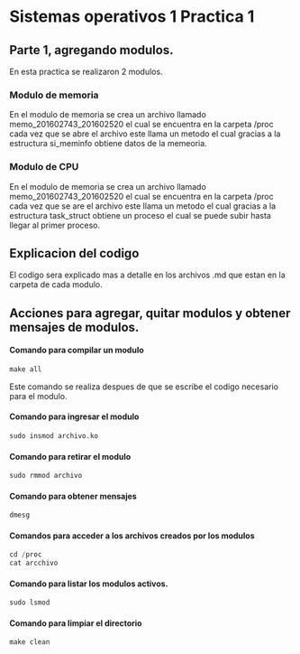 # Sistemas operativos 1 Practica 1
## Parte 1, agregando modulos.

En esta practica se realizaron 2 modulos. 

### Modulo de memoria

En el modulo de memoria se crea un archivo llamado memo_201602743_201602520 el cual se encuentra en la carpeta /proc
cada vez que se abre el archivo este llama un metodo el cual gracias a la estructura si_meminfo obtiene datos de la memeoria. 

### Modulo de CPU 

En el modulo de memoria se crea un archivo llamado memo_201602743_201602520 el cual se encuentra en la carpeta /proc
cada vez que se are el archivo este llama un metodo el cual gracias a la estructura task_struct obtiene un proceso el cual se puede subir hasta llegar al primer proceso. 


## Explicacion del codigo
El codigo sera explicado mas a detalle en los archivos .md que estan en la carpeta de cada modulo. 

## Acciones para agregar, quitar modulos y obtener mensajes de modulos. 

#### Comando para compilar un modulo 
```r
make all 
```
Este comando se realiza despues de que se escribe el codigo necesario para el modulo. 

#### Comando para ingresar el modulo

```r
sudo insmod archivo.ko  
```

#### Comando para retirar el modulo 

```r
sudo rmmod archivo  
```

#### Comando para obtener mensajes
```r
dmesg 
```

#### Comandos para acceder a los archivos creados por los modulos
```r
cd /proc
cat arcchivo
```

#### Comando para listar los modulos activos.
```r
sudo lsmod 
```

#### Comando para limpiar el directorio
```r
make clean 
```
